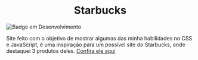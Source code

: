 <h1 align="center"> Starbucks </h1>

![Badge em Desenvolvimento](http://img.shields.io/static/v1?label=STATUS&message=PRONTO&color=GREEN&style=for-the-badge)

Site feito com o objetivo de mostrar algumas das minha habilidades no CSS e JavaScript, é uma inspiração para um possível site do Starbucks, onde destaquei 3 produtos deles.
<a href="https://rafa-mmf.github.io/starbucks/">Confira ele aqui</a>
